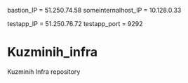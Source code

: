 bastion_IP = 51.250.74.58
someinternalhost_IP = 10.128.0.33

testapp_IP = 51.250.76.72
testapp_port = 9292

# Kuzminih_infra
Kuzminih Infra repository
